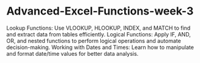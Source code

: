 # Advanced-Excel-Functions-week-3

Lookup Functions:
Use VLOOKUP, HLOOKUP, INDEX, and MATCH to find and extract data from tables efficiently.
Logical Functions:
Apply IF, AND, OR, and nested functions to perform logical operations and automate decision-making.
Working with Dates and Times:
Learn how to manipulate and format date/time values for better data analysis.
